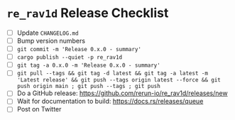 # `re_rav1d` Release Checklist

* [ ] Update `CHANGELOG.md`
* [ ] Bump version numbers
* [ ] `git commit -m 'Release 0.x.0 - summary'`
* [ ] `cargo publish --quiet -p re_rav1d`
* [ ] `git tag -a 0.x.0 -m 'Release 0.x.0 - summary'`
* [ ] `git pull --tags && git tag -d latest && git tag -a latest -m 'Latest release' && git push --tags origin latest --force && git push origin main ; git push --tags ; git push`
* [ ] Do a GitHub release: https://github.com/rerun-io/re_rav1d/releases/new
* [ ] Wait for documentation to build: https://docs.rs/releases/queue
* [ ] Post on Twitter
